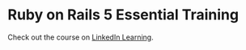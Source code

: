 # Ruby on Rails 5 Essential Training

Check out the course on [LinkedIn Learning](https://www.linkedin.com/learning/ruby-on-rails-5-essential-training).
